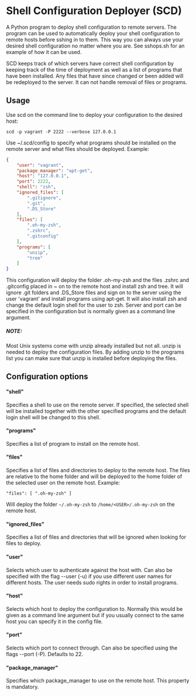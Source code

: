 # Shell Configuration Deployer (SCD)
A Python program to deploy shell configuration to remote servers. 
The program can be used to automatically deploy your shell configuration to
remote hosts before sshing in to them. This way you can always use your
desired shell configuration no matter where you are. See sshops.sh for an 
example of how it can be used.

SCD keeps track of which servers have correct shell configuration by keeping
track of the time of deployment as well as a list of programs that have been
installed. Any files that have since changed or been added will be redeployed
to the server. It can not handle removal of files or programs.

## Usage
Use scd on the command line to deploy your configuration to the desired host:

`scd -p vagrant -P 2222 --verbose 127.0.0.1`

Use ~/.scd/config to specify
what programs should be installed on the remote server and what files should
be deployed. Example:
```json
{
    "user": "vagrant",
    "package_manager": "apt-get",
    "host": "127.0.0.1",
    "port": 2222,
    "shell": "zsh",
    "ignored_files": [
        ".gitignore",
        ".git",
        ".DS_Store"
    ],
    "files": [
        ".oh-my-zsh",
        ".zshrc",
        ".gitconfig"
    ],
    "programs": [
        "unzip",
        "tree"
    ]
}
```

This configuration will deploy the folder .oh-my-zsh and the files .zshrc and
.gitconfig placed in ~ on to the remote host and install zsh and tree.
It will ignore .git folders and .DS_Store files and sign on to the server using
the user 'vagrant' and install programs using apt-get.
It will also install zsh and change the default login shell for the user to 
zsh. Server and port can be specified in the configuration but is normally 
given as a command line argument. 

##### NOTE:

Most Unix systems come with unzip already installed but not all. unzip is 
needed to deploy the configuration files. By adding unzip to the programs list
you can make sure that unzip is installed before deploying the files.

## Configuration options

#### "shell"
Specifies a shell to use on the remote server. If specified, the selected shell
will be installed together with the other specified programs and the default
login shell will be changed to this shell. 

#### "programs"
Specifies a list of program to install on the remote host.

#### "files"
Specifies a list of files and directories to deploy to the remote host. The
files are relative to the home folder and will be deployed to the home folder
of the selected user on the remote host. Example:

`"files": [ ".oh-my-zsh" ]`

Will deploy the folder `~/.oh-my-zsh` to `/home/<USER>/.oh-my-zsh` on the
remote host.

#### "ignored_files"
Specifies a list of files and directories that will be ignored when looking
for files to deploy.

#### "user"
Selects which user to authenticate against the host with. Can also be specified
with the flag --user (-u) if you use different user names for different hosts.
The user needs sudo rights in order to install programs.

#### "host"
Selects which host to deploy the configuration to. Normally this would be given
as a command line argument but if you usually connect to the same host you can 
specify it in the config file.

#### "port"
Selects which port to connect through. Can also be specified using the flags 
--port (-P). Defaults to 22.


#### "package_manager"
Specifies which package_manager to use on the remote host. This property is
mandatory.





